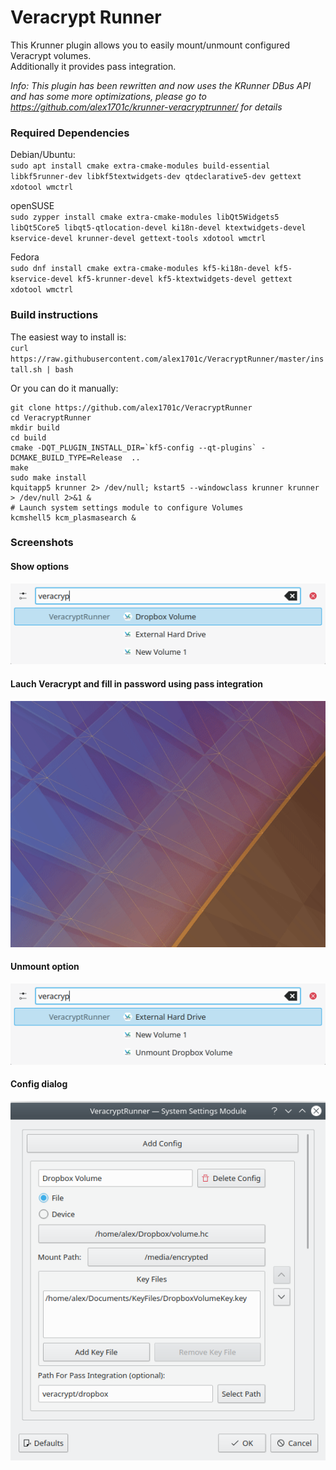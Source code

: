 # Veracrypt Runner
This Krunner plugin allows you to easily mount/unmount configured Veracrypt volumes.  
Additionally it provides pass integration.

*Info: This plugin has been rewritten and now uses the KRunner DBus API and has some more optimizations,
please go to https://github.com/alex1701c/krunner-veracryptrunner/ for details*

### Required Dependencies  
Debian/Ubuntu:  
`sudo apt install cmake extra-cmake-modules build-essential libkf5runner-dev libkf5textwidgets-dev qtdeclarative5-dev gettext xdotool wmctrl`

openSUSE  
`sudo zypper install cmake extra-cmake-modules libQt5Widgets5 libQt5Core5 libqt5-qtlocation-devel ki18n-devel ktextwidgets-devel kservice-devel krunner-devel gettext-tools xdotool wmctrl`  

Fedora  
`sudo dnf install cmake extra-cmake-modules kf5-ki18n-devel kf5-kservice-devel kf5-krunner-devel kf5-ktextwidgets-devel gettext xdotool wmctrl`  

### Build instructions  

The easiest way to install is:  
`curl https://raw.githubusercontent.com/alex1701c/VeracryptRunner/master/install.sh | bash`

Or you can do it manually:  
```
git clone https://github.com/alex1701c/VeracryptRunner
cd VeracryptRunner
mkdir build
cd build
cmake -DQT_PLUGIN_INSTALL_DIR=`kf5-config --qt-plugins` -DCMAKE_BUILD_TYPE=Release  ..
make
sudo make install
kquitapp5 krunner 2> /dev/null; kstart5 --windowclass krunner krunner > /dev/null 2>&1 &
# Launch system settings module to configure Volumes
kcmshell5 kcm_plasmasearch &
```

### Screenshots  

#### Show options  
![Show options](https://raw.githubusercontent.com/alex1701c/Screenshots/master/VeracryptRunner/run_options.png)

#### Lauch Veracrypt and fill in password using pass integration  
![Launch Veracrypt with pass integration](https://raw.githubusercontent.com/alex1701c/Screenshots/master/VeracryptRunner/mount_with_pass_integration.gif)

#### Unmount option
![Unmount option](https://raw.githubusercontent.com/alex1701c/Screenshots/master/VeracryptRunner/unmount_option.png)

#### Config dialog  
![Config dialog](https://raw.githubusercontent.com/alex1701c/Screenshots/master/VeracryptRunner/config_overview.png)
